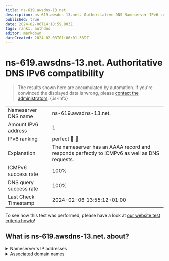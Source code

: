 ```yaml
---
title: ns-619.awsdns-13.net.
description: ns-619.awsdns-13.net. Authoritative DNS Nameserver IPv6 compatibility
published: true
date: 2024-02-06T14:18:59.803Z
tags: rank1, authdns
editor: markdown
dateCreated: 2024-02-03T01:06:01.389Z
---
```


# ns-619.awsdns-13.net. Authoritative DNS IPv6 compatibility

> The results shown here are accumulated by automation. If you're convinced the displayed data is wrong, please [contact the administrators](/howto/chat). 
{.is-info}




|   |   |
| - | - |
| Nameserver DNS name | ns-619.awsdns-13.net.
| Amount IPv6 address | 1
| IPv6 ranking | perfect :1st_place_medal: [🔗](/howto/ranking) |
| Explanation | The nameserver has an AAAA record and responds perfectly to ICMPv6 as well as DNS requests. |
| ICMPv6 success rate | 100%|
| DNS query success rate | 100% |
| Last Check Timestamp | 2024-02-06 13:55:12+01:00 |

To see how this test was performed, please have a look at [our website test criteria howto](/howto/testcriteria/authdns)!


## What is ns-619.awsdns-13.net. about?




<details>
<summary>Nameserver's IP addresses</summary>

2600:9000:5302:6b00::1

</details>



<details>
<summary>Associated domain names</summary>

global.honda

</details>
